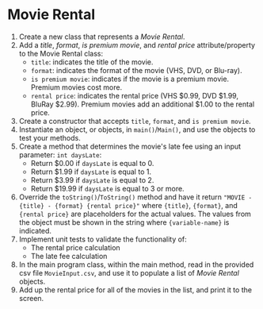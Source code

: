 # Movie Rental

1. Create a new class that represents a *Movie Rental*.
2. Add a *title*, *format*, *is premium movie*, and *rental price* attribute/property to the Movie Rental class:
    * `title`: indicates the title of the movie.
    * `format`: indicates the format of the movie (VHS, DVD, or Blu-ray).
    * `is premium movie`: indicates if the movie is a premium movie. Premium movies cost more.
    * `rental price`: indicates the rental price (VHS $0.99, DVD $1.99, BluRay $2.99). Premium movies add an additional $1.00 to the rental price.
3. Create a constructor that accepts `title`, `format`, and `is premium movie`.
4. Instantiate an object, or objects, in `main()`/`Main()`, and use the objects to test your methods.
5. Create a method that determines the movie's late fee using an input parameter: `int daysLate`:
    * Return $0.00 if `daysLate` is equal to 0.
    * Return $1.99 if `daysLate` is equal to 1.
    * Return $3.99 if `daysLate` is equal to 2.
    * Return $19.99 if `daysLate` is equal to 3 or more.
6. Override the `toString()`/`ToString()` method and have it return `"MOVIE - {title} - {format} {rental price}"` where `{title}`, `{format}`, and `{rental price}` are placeholders for the actual values. The values from the object must be shown in the string where `{variable-name}` is indicated.
7. Implement unit tests to validate the functionality of:
    * The rental price calculation
    * The late fee calculation
8. In the main program class, within the main method, read in the provided csv file `MovieInput.csv`, and use it to populate a list of *Movie Rental* objects.
9. Add up the rental price for all of the movies in the list, and print it to the screen.